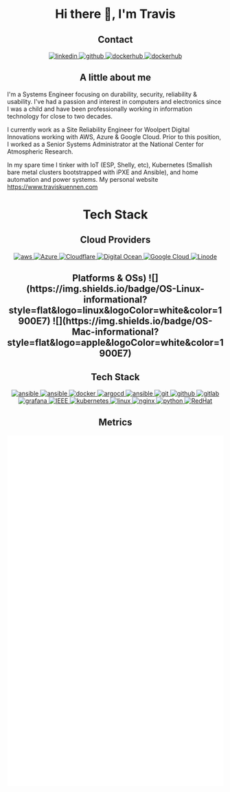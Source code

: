 <h1 align="center">Hi there 👋, I'm Travis</h1>

<h2 align="center">Contact</h2>

<section class="container">													
<p align="center">
	<a href="https://www.linkedin.com/in/traviskuennen" target="_blank">
		<img src="https://assets.traviskuennen.com/logos/linkedin-tile.svg" alt="linkedin" width="auto" height="60"/>
	</a>
	<a href="https://github.com/tkuennen" target="_blank">
		<img src="https://assets.traviskuennen.com/logos/github-tile.svg" alt="github" width="auto" height="60"/>
	</a>
	<a href="https://gitlab/tkuennen" target="_blank">
		<img src="https://assets.traviskuennen.com/logos/gitlab-tile.svg" alt="dockerhub" width="auto" height="60"/>
	</a>
	<a href="https://hub.docker.com/u/tkuennen" target="_blank">
		<img src="https://assets.traviskuennen.com/logos/docker-tile.svg" alt="dockerhub" width="auto" height="60"/>
	</a>
</p>
</section>

<h2 align="center">A little about me</h2>

I'm a Systems Engineer focusing on durability, security, reliability & usability. I've had a passion and interest in computers and electronics since I was a child and have been professionally working in information technology for close to two decades.

I currently work as a Site Reliability Engineer for Woolpert Digital Innovations working with AWS, Azure & Google Cloud. Prior to this position, I worked as a Senior Systems Administrator at the National Center for Atmospheric Research.
		  
In my spare time I tinker with IoT (ESP, Shelly, etc), Kubernetes (Smallish bare metal clusters bootstrapped with iPXE and Ansible), and home automation and power systems. My personal website https://www.traviskuennen.com

<h1 align="center">Tech Stack</h1>

<h2 align="center">Cloud Providers</h2>
<p align="center">
	<a href="https://aws.amazon.com/" target="_blank">
		<img src="https://assets.traviskuennen.com/logos/amazon_aws-icon.svg" alt="aws" width="40" height="40"/>
	</a>	
	<a href="https://azure.microsoft.com/" target="_blank">
		<img src="https://assets.traviskuennen.com/logos/microsoft_azure-icon.svg" alt="Azure" width="40" height="40"/>
	</a>
        <a href="https://cloudflare.com" target="_blank">
		<img src="https://assets.traviskuennen.com/logos/cloudflare-icon.svg" alt="Cloudflare" width="40" height="40"/>
	</a>
	<a href="https://www.digitalocean.com/" target="_blank">
		<img src="https://assets.traviskuennen.com/logos/digitalocean-icon.svg" alt="Digital Ocean" width="40" height="40"/>
	</a>
	<a href="https://cloud.google.com" target="_blank">
		<img src="https://assets.traviskuennen.com/logos/google_cloud-icon.svg" alt="Google Cloud" width="40" height="40"/>
	</a>
	<a href="https://www.linode.com/" target="_blank">
		<img src="https://assets.traviskuennen.com/logos/linode-icon.svg" alt="Linode" width="40" height="40"/>
	</a>
</p>		

<h2 align="center">Platforms & OSs)
![](https://img.shields.io/badge/OS-Linux-informational?style=flat&logo=linux&logoColor=white&color=1900E7)
![](https://img.shields.io/badge/OS-Mac-informational?style=flat&logo=apple&logoColor=white&color=1900E7)

<h2 align="center">Tech Stack</h2>
  
<p align="center">
	<a href="https://www.ansible.com/" target="_blank">
		<img src="https://assets.traviskuennen.com/logos/ansible-icon.svg" alt="ansible" width="40" height="40"/>
	</a>
	<a href="https://www.apache.org/" target="_blank">
		<img src="https://assets.traviskuennen.com/logos/apache-icon.svg" alt="ansible" width="40" height="40"/>
	</a>
	<a href="https://www.docker.com/" target="_blank">
		<img src="https://assets.traviskuennen.com/logos/docker-icon.svg" alt="docker" width="40" height="40"/>
	</a>
	<a href="https://github.com/argoproj/argo-cd" target="_blank">
		<img src="https://assets.traviskuennen.com/logos/argoprojio-icon.svg" alt="argocd" width="40" height="40"/>
	</a>  
	<a href="https://www.gnu.org/software/bash/" target="_blank">
		<img src="https://assets.traviskuennen.com/logos/gnu_bash-icon.svg" alt="ansible" width="40" height="40"/>
	</a>
	<a href="https://git-scm.com/" target="_blank">
		<img src="https://assets.traviskuennen.com/logos/git-scm-icon.svg" alt="git" width="40" height="40"/>
	</a>
	<a href="https://github.com/" target="_blank">
		<img src="https://assets.traviskuennen.com/logos/github-icon.svg" alt="github" width="40" height="40"/>
	</a>
	<a href="https://gitlab.com/tkuennen" target="_blank">
		<img src="https://assets.traviskuennen.com/logos/gitlab-icon.svg" alt="gitlab" width="40" height="40"/>
	</a>
	<a href="https://grafana.com" target="_blank">
		<img src="https://assets.traviskuennen.com/logos/grafana-icon.svg" alt="grafana" width="40" height="40"/>
	</a>
	<a href="https://www.ieee.org" target="_blank">
		<img src="https://assets.traviskuennen.com/logos/ieee-icon.svg" alt="IEEE" width="40" height="40"/>
	</a>
	<a href="https://kubernetes.io" target="_blank">
		<img src="https://assets.traviskuennen.com/logos/kubernetes-icon.svg" alt="kubernetes" width="40" height="40"/>
	</a>
	<a href="https://www.linux.org/" target="_blank">
		<img src="https://assets.traviskuennen.com/logos/linux-icon.svg" alt="linux" width="40" height="40"/>
	</a>
	<a href="https://www.nginx.com/" target="_blank">
		<img src="https://assets.traviskuennen.com/logos/nginx-icon.svg" alt="nginx" width="40" height="40"/>
	</a>
  	<a href="https://www.python.org/" target="_blank">
		<img src="https://assets.traviskuennen.com/logos/python-icon.svg" alt="python" width="40" height="40"/>
	</a>	
	<a href="https://www.redhat.com/" target="_blank">
		<img src="https://assets.traviskuennen.com/logos/redhat-icon.svg" alt="RedHat" width="40" height="40"/>  
	</a>
</p>		

<h2 align="center">Metrics</h2>
		
<section class="container">
    <a href="github.com/tkuennen">
    <img class="center-block" src="https://github.com/tkuennen/tkuennen/blob/main/github-metrics.svg" ;"/>
    </a>													
</section>
